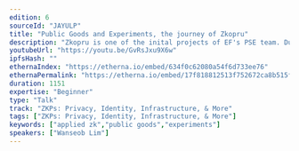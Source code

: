 ```yaml
---
edition: 6
sourceId: "JAYULP"
title: "Public Goods and Experiments, the journey of Zkopru"
description: "Zkopru is one of the inital projects of EF's PSE team. During the development and experiements PSE team could establish the own ethos for the public goods and experiments. This talk introduces Zkopru project's journey from the beginning to its sunset of the 1st version. Also it introduces the achievements and the future plans."
youtubeUrl: "https://youtu.be/GvRsJxu9X6w"
ipfsHash: ""
ethernaIndex: "https://etherna.io/embed/634f0c62080a54f6d733ee76"
ethernaPermalink: "https://etherna.io/embed/17f818812513f752672ca8b515fb32d3df18a3ac452203ae1e4df31adf740e75"
duration: 1151
expertise: "Beginner"
type: "Talk"
track: "ZKPs: Privacy, Identity, Infrastructure, & More"
tags: ["ZKPs: Privacy, Identity, Infrastructure, & More"]
keywords: ["applied zk","public goods","experiments"]
speakers: ["Wanseob Lim"]
---
```

